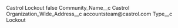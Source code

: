 <?xml version="1.0" encoding="UTF-8"?>
<CustomMetadata xmlns="http://soap.sforce.com/2006/04/metadata" xmlns:xsi="http://www.w3.org/2001/XMLSchema-instance" xmlns:xsd="http://www.w3.org/2001/XMLSchema">
    <label>Castrol Lockout</label>
    <protected>false</protected>
    <values>
        <field>Community_Name__c</field>
        <value xsi:type="xsd:string">Castrol</value>
    </values>
    <values>
        <field>Organization_Wide_Address__c</field>
        <value xsi:type="xsd:string">accountsteam@castrol.com</value>
    </values>
    <values>
        <field>Type__c</field>
        <value xsi:type="xsd:string">Lockout</value>
    </values>
</CustomMetadata>
